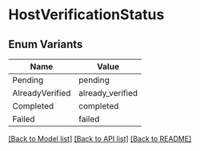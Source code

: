 # HostVerificationStatus

## Enum Variants

| Name | Value |
|---- | -----|
| Pending | pending |
| AlreadyVerified | already_verified |
| Completed | completed |
| Failed | failed |


[[Back to Model list]](../README.md#documentation-for-models) [[Back to API list]](../README.md#documentation-for-api-endpoints) [[Back to README]](../README.md)


